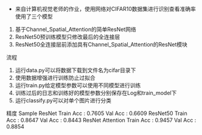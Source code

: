 * 来自计算机视觉老师的作业，使用网络对CIFAR10数据集进行识别查看准确率
使用了三个模型
1. 基于Channel_Spatial_Attention的简单ResNet网络
2. ResNet50预训练模型只修改最后的全连接层
3. ResNet50全连接层前添加具有Channel_Spatial_Attention的ResNet模块

流程
1. 运行data.py可以将数据下载到文件名为cifar目录下
2. 使用数据增强进行训练防止过拟合
3. 运行train.py给定模型参数可以使用不同模型进行训练
4. 训练过后的日志和训练好的模型参数分别保存在Log和train_model下
5. 运行classify.py可以对单个图片进行分类

精度
Sample ResNet  Train Acc : 0.7605  Val Acc : 0.6609
ResNet50       Train Acc : 0.8647  Val Acc : 0.8443
ResNet Attention Train Acc : 0.9457  Val Acc : 0.8854
